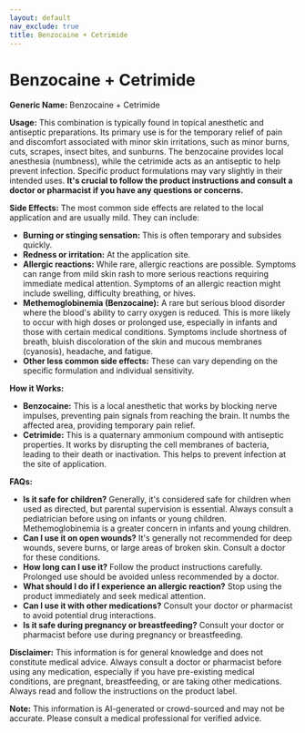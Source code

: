 ```yaml
---
layout: default
nav_exclude: true
title: Benzocaine + Cetrimide
---
```


# Benzocaine + Cetrimide

**Generic Name:** Benzocaine + Cetrimide

**Usage:** This combination is typically found in topical anesthetic and antiseptic preparations.  Its primary use is for the temporary relief of pain and discomfort associated with minor skin irritations, such as minor burns, cuts, scrapes, insect bites, and sunburns.  The benzocaine provides local anesthesia (numbness), while the cetrimide acts as an antiseptic to help prevent infection.  Specific product formulations may vary slightly in their intended uses.  **It's crucial to follow the product instructions and consult a doctor or pharmacist if you have any questions or concerns.**

**Side Effects:**  The most common side effects are related to the local application and are usually mild. They can include:

* **Burning or stinging sensation:** This is often temporary and subsides quickly.
* **Redness or irritation:** At the application site.
* **Allergic reactions:** While rare, allergic reactions are possible. Symptoms can range from mild skin rash to more serious reactions requiring immediate medical attention.  Symptoms of an allergic reaction might include swelling, difficulty breathing, or hives.
* **Methemoglobinemia (Benzocaine):** A rare but serious blood disorder where the blood's ability to carry oxygen is reduced. This is more likely to occur with high doses or prolonged use, especially in infants and those with certain medical conditions.  Symptoms include shortness of breath, bluish discoloration of the skin and mucous membranes (cyanosis), headache, and fatigue.
* **Other less common side effects:**  These can vary depending on the specific formulation and individual sensitivity.


**How it Works:**

* **Benzocaine:**  This is a local anesthetic that works by blocking nerve impulses, preventing pain signals from reaching the brain.  It numbs the affected area, providing temporary pain relief.
* **Cetrimide:** This is a quaternary ammonium compound with antiseptic properties. It works by disrupting the cell membranes of bacteria, leading to their death or inactivation.  This helps to prevent infection at the site of application.


**FAQs:**

* **Is it safe for children?**  Generally, it's considered safe for children when used as directed, but parental supervision is essential.  Always consult a pediatrician before using on infants or young children.  Methemoglobinemia is a greater concern in infants and young children.
* **Can I use it on open wounds?**  It's generally not recommended for deep wounds, severe burns, or large areas of broken skin. Consult a doctor for these conditions.
* **How long can I use it?**  Follow the product instructions carefully.  Prolonged use should be avoided unless recommended by a doctor.
* **What should I do if I experience an allergic reaction?**  Stop using the product immediately and seek medical attention.
* **Can I use it with other medications?**  Consult your doctor or pharmacist to avoid potential drug interactions.
* **Is it safe during pregnancy or breastfeeding?**  Consult your doctor or pharmacist before use during pregnancy or breastfeeding.


**Disclaimer:**  This information is for general knowledge and does not constitute medical advice.  Always consult a doctor or pharmacist before using any medication, especially if you have pre-existing medical conditions, are pregnant, breastfeeding, or are taking other medications.  Always read and follow the instructions on the product label.


**Note:** This information is AI-generated or crowd-sourced and may not be accurate. Please consult a medical professional for verified advice.